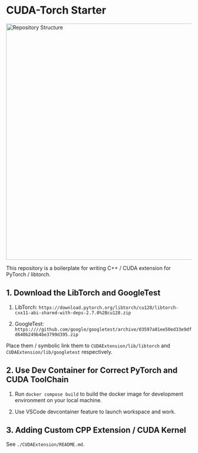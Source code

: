 # CUDA-Torch Starter

<img width="640" alt="Repository Structure" src="https://github.com/user-attachments/assets/5e6d7c86-a083-4d6f-8bd7-d90e9604a6bc" />

This repository is a boilerplate for writing C++ / CUDA extension for PyTorch / libtorch.

## 1. Download the LibTorch and GoogleTest

1. LibTorch: `https://download.pytorch.org/libtorch/cu128/libtorch-cxx11-abi-shared-with-deps-2.7.0%2Bcu128.zip`

2. GoogleTest: `https:////github.com/google/googletest/archive/03597a01ee50ed33e9dfd640b249b4be3799d395.zip`

Place them / symbolic link them to `CUDAExtension/lib/libtorch` and `CUDAExtension/lib/googletest` respectively.

## 2. Use Dev Container for Correct PyTorch and CUDA ToolChain 

1. Run `docker compose build` to build the docker image for development environment on your local machine.

2. Use VSCode devcontainer feature to launch workspace and work.


## 3. Adding Custom CPP Extension / CUDA Kernel

See `./CUDAExtension/README.md`.
